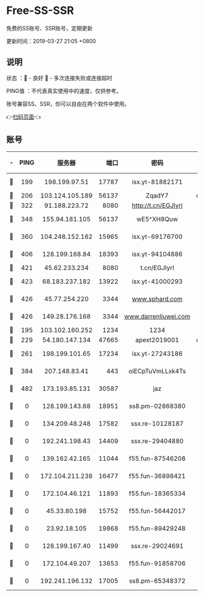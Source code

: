 # Free-SS-SSR

免费的SS账号、SSR账号，定期更新

更新时间：2019-03-27 21:05 +0800

## 说明

状态     ：🙂 - 良好 🙁 - 多次连接失败或连接超时

PING值   ：不代表真实使用中的速度，仅供参考。

账号兼容SS、SSR，你可以自由在两个软件中使用。

👉[扫码页面](https://liesauer.github.io/Free-SS-SSR/)👈

## 账号

|-|PING|服务器|端口|密码|加密方式|区域|
|:----:|:----:|:-----:|-----:|:----:|:----:|:----:|
|🙂|199|198.199.97.51|17787|isx.yt-81882171|aes-256-cfb|US|
|🙂|206|103.124.105.189|56137|ZqadY7|chacha20|US|
|🙂|322|91.188.223.72|8080|http://t.cn/EGJIyrl|rc4-md5|RU|
|🙂|348|155.94.181.105|56137|wE5^XH8Quw|aes-256-cfb|US|
|🙂|360|104.248.152.162|15965|isx.yt-69176700|aes-256-cfb|SG|
|🙂|406|128.199.168.84|18393|isx.yt-94104886|aes-256-cfb|SG|
|🙂|421|45.62.233.234|8080|t.cn/EGJIyrl|rc4-md5|CA|
|🙂|423|68.183.237.182|13922|isx.yt-41000293|aes-256-cfb|SG|
|🙂|426|45.77.254.220|3344|www.sphard.com|aes-256-cfb|SG|
|🙂|426|149.28.176.168|3344|www.darrenliuwei.com|aes-256-cfb|AU|
|🙂|195|103.102.160.252|1234|1234|rc4-md5|JP|
|🙂|229|54.180.147.134|47665|apext2019001|chacha20|KR|
|🙂|261|198.199.101.65|17234|isx.yt-27243186|aes-256-cfb|US|
|🙂|384|207.148.83.41|443|oiECpTuVmLLxk4Ts|aes-256-cfb|AU|
|🙂|482|173.193.85.131|30587|jaz|aes-256-cfb|US|
|🙁|0|128.199.143.68|18951|ss8.pm-02868380|aes-256-cfb|SG|
|🙁|0|134.209.48.248|17582|ssx.re-10128187|aes-256-cfb|US|
|🙁|0|192.241.198.43|14409|ssx.re-29404880|aes-256-cfb|US|
|🙁|0|139.162.42.165|11044|f55.fun-87546208|aes-256-cfb|SG|
|🙁|0|172.104.211.238|16477|f55.fun-36898421|aes-256-cfb|US|
|🙁|0|172.104.46.121|11893|f55.fun-18365334|aes-256-cfb|SG|
|🙁|0|45.33.80.198|15752|f55.fun-56442017|aes-256-cfb|US|
|🙁|0|23.92.18.105|19868|f55.fun-89429248|aes-256-cfb|US|
|🙁|0|128.199.167.40|11499|ssx.re-29024691|aes-256-cfb|SG|
|🙁|0|172.104.49.207|13653|f55.fun-91858706|aes-256-cfb|SG|
|🙁|0|192.241.196.132|17005|ss8.pm-65348372|aes-256-cfb|US|
